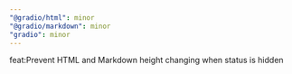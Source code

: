 ```yaml
---
"@gradio/html": minor
"@gradio/markdown": minor
"gradio": minor
---
```


feat:Prevent HTML and Markdown height changing when status is hidden
